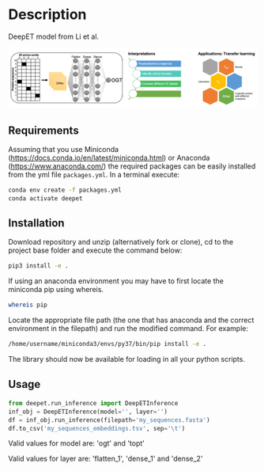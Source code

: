 # Description
DeepET model from Li et al.

![Figure](concept.png)

## Requirements
Assuming that you use Miniconda (https://docs.conda.io/en/latest/miniconda.html) or Anaconda (https://www.anaconda.com/) the required packages can be easily installed from the yml file `packages.yml`. In a terminal execute:
```bash
conda env create -f packages.yml
conda activate deepet
```

## Installation
Download repository and unzip (alternatively fork or clone), cd to the project base folder and execute the command below:

```bash
pip3 install -e .
```

If using an anaconda environment you may have to first locate the miniconda pip using whereis.
```bash
whereis pip
```

Locate the appropriate file path (the one that has anaconda and the correct environment in the filepath) and run the modified command. For example:

```bash
/home/username/miniconda3/envs/py37/bin/pip install -e .
```

The library should now be available for loading in all your python scripts.


## Usage

```python
from deepet.run_inference import DeepETInference
inf_obj = DeepETInference(model='', layer='')
df = inf_obj.run_inference(filepath='my_sequences.fasta')
df.to_csv('my_sequences_embeddings.tsv', sep='\t')
```

Valid values for model are: 'ogt' and 'topt'

Valid values for layer are: 'flatten_1', 'dense_1' and 'dense_2'
